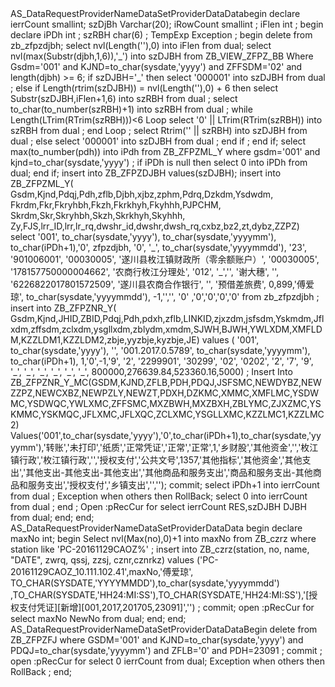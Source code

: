 <?xml version="1.0" encoding="GB2312"?><R9PACKET version="1"><SESSIONID></SESSIONID><R9FUNCTION><NAME>AS_DataRequest</NAME><PARAMS><PARAM><NAME>ProviderName</NAME><DATA format="text">DataSetProviderData</DATA></PARAM><PARAM><NAME>Data</NAME><DATA format="text">begin  declare   ierrCount smallint;   szDjBh Varchar(20);   iRowCount smallint ;   iFlen int ;  begin   declare     iPDh int ;     szRBH  char(6) ;     TempExp Exception ;   begin  delete from zb_zfpzdjbh;  select nvl(Length(''),0) into iFlen from dual;  select nvl(max(Substr(djbh,1,6)),'_') into szDJBH  from ZB_VIEW_ZFPZ_BB  Where      Gsdm='001'  and KJND=to_char(sysdate,'yyyy')  and ZFFSDM='02'  and length(djbh) &gt;= 6;  if  szDJBH='_' then select '000001' into szDJBH from dual ; else    if Length(rtrim(szDJBH)) = nvl(Length(''),0) + 6   then       select Substr(szDJBH,iFlen+1,6) into szRBH from dual ;     select to_char(to_number(szRBH)+1) into szRBH from dual ;      while Length(LTrim(RTrim(szRBH)))&lt;6 Loop          select '0' || LTrim(RTrim(szRBH)) into szRBH from dual ;      end Loop ;   select Rtrim('' || szRBH)  into szDJBH from dual ;  else  select '000001' into szDJBH from dual ; end if ;  end if;  select  max(to_number(pdh)) into iPdh  from ZB_ZFPZML_Y  where gsdm='001'    and kjnd=to_char(sysdate,'yyyy') ;  if iPDh is null then select 0 into iPDh from dual; end if;   insert into ZB_ZFPZDJBH values(szDJBH); insert into ZB_ZFPZML_Y(    Gsdm,Kjnd,Pdqj,Pdh,zflb,Djbh,xjbz,zphm,Pdrq,Dzkdm,Ysdwdm,    Fkrdm,Fkr,Fkryhbh,Fkzh,Fkrkhyh,Fkyhhh,PJPCHM,    Skrdm,Skr,Skryhbh,Skzh,Skrkhyh,Skyhhh,    Zy,FJS,lrr_ID,lrr,lr_rq,dwshr_id,dwshr,dwsh_rq,cxbz,bz2,zt,dybz,ZZPZ) select '001', to_char(sysdate,'yyyy'), to_char(sysdate,'yyyymm'),  to_char(iPDh+1),'0',  zfpzdjbh, '0', '_', to_char(sysdate,'yyyymmdd'), '23', '901006001', '00030005', '遂川县枚江镇财政所（零余额账户）', '00030005', '178157750000004662', '农商行枚江分理处', '012', '_','', '谢大穗', '', '6226822017801572509', '遂川县农商合作银行', '', '预借差旅费', 0,899,'傅爱琼', to_char(sysdate,'yyyymmdd'), -1,'','', '0' ,'0','0','0','0' from zb_zfpzdjbh ;   insert into ZB_ZFPZNR_Y(    Gsdm,Kjnd,JHID,ZBID,Pdqj,Pdh,pdxh,zflb,LINKID,zjxzdm,jsfsdm,Yskmdm,Jflxdm,zffsdm,zclxdm,ysgllxdm,zblydm,xmdm,SJWH,BJWH,YWLXDM,XMFLDM,KZZLDM1,KZZLDM2,zbje,yyzbje,kyzbje,JE) values ( '001', to_char(sysdate,'yyyy'), '', '001.2017.0.5789', to_char(sysdate,'yyyymm'),  to_char(iPDh+1), 1,'0',-1,'9',  '2',  '2299901',  '30299',  '02',  '0202',  '2',  '7',  '9',  '_', '_', '_', '_', '_', '_', 800000,276639.84,523360.16,5000)  ;  Insert Into ZB_ZFPZNR_Y_MC(GSDM,KJND,ZFLB,PDH,PDQJ,JSFSMC,NEWDYBZ,NEWZZPZ,NEWCXBZ,NEWPZLY,NEWZT,PDXH,DZKMC,XMMC,XMFLMC,YSDWMC,YSDWQC,YWLXMC,ZFFSMC,MXZBWH,MXZBXH,ZBLYMC,ZJXZMC,YSKMMC,YSKMQC,JFLXMC,JFLXQC,ZCLXMC,YSGLLXMC,KZZLMC1,KZZLMC2) Values('001',to_char(sysdate,'yyyy'),'0',to_char(iPDh+1),to_char(sysdate,'yyyymm'),'转账','未打印','纸质','正常凭证','正常','正常',1,'乡财股','其他资金','','枚江镇行政','枚江镇行政','','授权支付','公共文号',1357,'其他指标','其他资金','其他支出','其他支出-其他支出-其他支出','其他商品和服务支出','商品和服务支出-其他商品和服务支出','授权支付','乡镇支出','','');      commit;     select iPDh+1 into ierrCount from dual ;    Exception     when others then       RollBack;       select 0 into ierrCount from dual ;   end ;   Open :pRecCur for     select ierrCount RES,szDJBH DJBH from dual;  end; end; </DATA></PARAM></PARAMS></R9FUNCTION></R9PACKET>

<?xml version="1.0" encoding="GB2312"?><R9PACKET version="1"><SESSIONID></SESSIONID><R9FUNCTION><NAME>AS_DataRequest</NAME><PARAMS><PARAM><NAME>ProviderName</NAME><DATA format="text">DataSetProviderData</DATA></PARAM><PARAM><NAME>Data</NAME><DATA format="text"> begin   declare maxNo int;   begin      Select nvl(Max(no),0)+1 into maxNo from ZB_czrz   where station like 'PC-20161129CAOZ%' ;    insert into ZB_czrz(station, no, name, &quot;DATE&quot;, zwrq, qssj, zzsj, cznr,cznrkz)    values ('PC-20161129CAOZ_10.111.102.41',maxNo,'傅爱琼', TO_CHAR(SYSDATE,'YYYYMMDD'),to_char(sysdate,'yyyymmdd')    ,TO_CHAR(SYSDATE,'HH24:MI:SS'),TO_CHAR(SYSDATE,'HH24:MI:SS'),'[授权支付凭证][新增][001,2017,201705,23091]','') ;     commit;      open :pRecCur for select maxNo NewNo from dual;    end; end;</DATA></PARAM></PARAMS></R9FUNCTION></R9PACKET>

<?xml version="1.0" encoding="GB2312"?><R9PACKET version="1"><SESSIONID></SESSIONID><R9FUNCTION><NAME>AS_DataRequest</NAME><PARAMS><PARAM><NAME>ProviderName</NAME><DATA format="text">DataSetProviderData</DATA></PARAM><PARAM><NAME>Data</NAME><DATA format="text">Begin   delete from ZB_ZFPZFJ where      GSDM='001'  and KJND=to_char(sysdate,'yyyy')  and PDQJ=to_char(sysdate,'yyyymm')  and ZFLB='0'  and PDH=23091 ;  commit ;   open :pRecCur for select 0 ierrCount from dual; Exception when others then RollBack ; end; </DATA></PARAM></PARAMS></R9FUNCTION></R9PACKET>